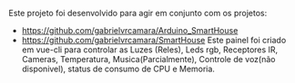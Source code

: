 Este projeto foi desenvolvido para agir em conjunto com os projetos:
 - https://github.com/gabrielvrcamara/Arduino_SmartHouse
 - https://github.com/gabrielvrcamara/SmartHouse
Este painel foi criado em vue-cli para controlar as Luzes (Reles), Leds rgb, Receptores IR, Cameras, Temperatura, Musica(Parcialmente), Controle de voz(não disponivel), status de consumo de CPU e Memoria.

